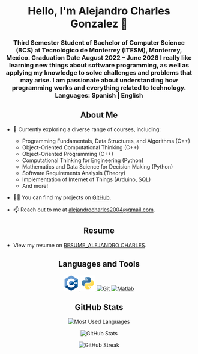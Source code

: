 <h1 align="center">Hello, I'm Alejandro Charles Gonzalez 👋</h1>

<h3 align="center">Third Semester Student of Bachelor of Computer Science (BCS) at Tecnológico de Monterrey (ITESM), Monterrey, Mexico.                                             Graduation Date
                                                                                                  August 2022 – June 2026
I really like learning new things about software programming, as well as applying my knowledge to solve challenges and problems that may arise.
I am passionate about understanding how programming works and everything related to technology. 
Languages: Spanish | English </h3>

<p align="center">
  <a href="https://github.com/alejandrocharles" target="_blank">
  </a>
</p>

<h2 align="center">About Me</h2>

- 🌱 Currently exploring a diverse range of courses, including:
  - Programming Fundamentals, Data Structures, and Algorithms (C++)
  - Object-Oriented Computational Thinking (C++)
  - Object-Oriented Programming (C++)
  - Computational Thinking for Engineering (Python)
  - Mathematics and Data Science for Decision Making (Python)
  - Software Requirements Analysis (Theory)
  - Implementation of Internet of Things (Arduino, SQL)
  - And more!

- 👨‍💻 You can find my projects on [GitHub](https://github.com/Alejandrocharles?tab=repositories).

- 📫 Reach out to me at [alejandrocharles2004@gmail.com](mailto:alejandrocharles2004@gmail.com).

<h2 align="center">Resume</h2>

- View my resume on [RESUME_ALEJANDRO CHARLES](https://www.canva.com/design/DAFQqvzT0b0/pravsBTF9uTBs3p0OSZVqQ/view?utm_content=DAFQqvzT0b0&utm_campaign=designshare&utm_medium=link&utm_source=publishsharelink).


<h2 align="center">Languages and Tools</h2>
<p align="center">
  <a href="https://www.w3schools.com/cpp/" target="_blank" rel="noreferrer">
    <img src="https://raw.githubusercontent.com/devicons/devicon/master/icons/cplusplus/cplusplus-original.svg" alt="C++" width="40" height="40" />
  </a>
    <a href="https://www.python.org" target="_blank" rel="noreferrer">
    <img src="https://raw.githubusercontent.com/devicons/devicon/master/icons/python/python-original.svg" alt="Python" width="40" height="40" />
  </a>
  <a href="https://git-scm.com/" target="_blank" rel="noreferrer">
    <img src="https://www.vectorlogo.zone/logos/git-scm/git-scm-icon.svg" alt="Git" width="40" height="40" />
  </a>
  <a href="https://www.mathworks.com/" target="_blank" rel="noreferrer">
    <img src="https://upload.wikimedia.org/wikipedia/commons/2/21/Matlab_Logo.png" alt="Matlab" width="40" height="40" />
  </a>
</p>

<h2 align="center">GitHub Stats</h2>

<p align="center">
  <img src="https://github-readme-stats.vercel.app/api/top-langs?username=alejandrocharles&show_icons=true&locale=en&layout=compact" alt="Most Used Languages" />
</p>

<p align="center">
  <img src="https://github-readme-stats.vercel.app/api?username=alejandrocharles&show_icons=true&locale=en" alt="GitHub Stats" />
</p>

<p align="center">
  <img src="https://github-readme-streak-stats.herokuapp.com/?user=alejandrocharles" alt="GitHub Streak" />
</p>

